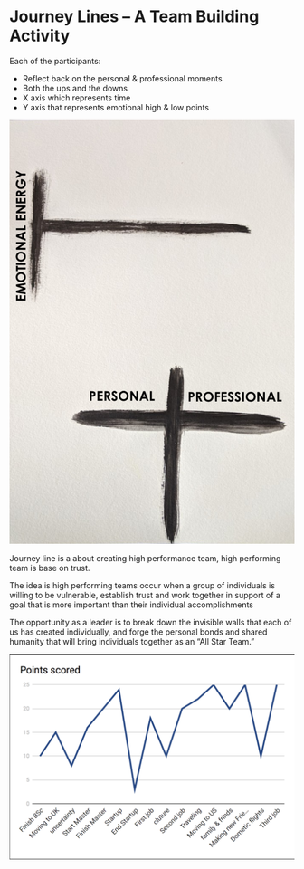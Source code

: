 # Journey Lines – A Team Building Activity

Each of the participants:

- Reflect back on the personal & professional moments
- Both the ups and the downs
- X axis which represents time
- Y axis that represents emotional high & low points

![Journey Lines](../../assets/images/sessions/Journey-Lines.png)

Journey line is a about creating high performance team, high performing team is base on trust.

The idea is high performing teams occur when a group of individuals is willing to be vulnerable, establish trust and work together in support of a goal that is more important than their individual accomplishments


The opportunity as a leader is to break down the invisible walls that each of us has created individually, and forge the personal bonds and shared humanity that will bring individuals together as an “All Star Team.”

![My Journey](../../assets/images/sessions/my-Journey-line.png)
